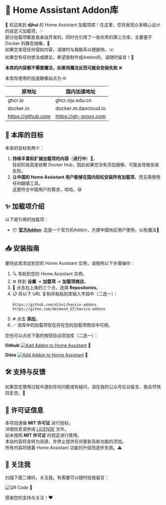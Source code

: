 # 🔔 Home Assistant Addon库

🎉 欢迎来到 **djhui** 的 Home Assistant 加载项库！在这里，您将发现众多精心设计的自定义加载项，✨  
部分加载项都是我亲自开发的，同时也引用了一些优秀的第三方库，主要基于 Docker 的静态镜像。🐳  
如果您发现任何侵权内容，请随时与我联系以便删除。✉️  
如果您有任何想法或建议，希望我制作成Addon的，请随时留言！💬  

**本库的内容都不需要魔法，如果用魔法反而可能会安装失败** ❌

本库存使用的加速静像站点为 🌐

| 原地址                | 国内加速地址                  |
|---------------------|-------------------------|
| ghcr.io             | ghcr.nju.edu.cn         |
| docker.io           | docker.m.daocloud.io    |
| https://github.com  | https://gh-proxy.com     |

## 🌟 本库的目标

本库的目标有两个：
1. **持续丰富和扩展加载项的内容**（**进行中**）🔧。  
   目前阶段高度依赖 Docker Hub，因此如果您没有添加镜像，可能会导致安装失败。  
2. **让中国的 Home Assistant 用户能够在国内轻松安装所有加载项**，而无需使用任何翻墙工具。  
   这更符合中国用户的需求，哈哈。😄

## ✨ 加载项介绍

以下是引用的加载项：

- 📦 [**官方Addon**](https://github.com/home-assistant/addons): 这是一个官方的Addon，方便中国地区用户使用，以免魔法🔮



## 📥 安装指南

要将此库添加到您的 Home Assistant 实例，请按照以下步骤操作：

1. 🔍 导航到您的 Home Assistant 实例。
2. ⚙️ 转到 **设置** -> **加载项** -> **加载项商店**。
3. 📂 点击右上角的三个点，选择 **Repositories**。
4. 📋 将以下 URL 复制并粘贴到库输入字段中（二选一）：
   ```
   https://github.com/djhui/hassio-addons
   https://gitee.com/desmond_GT/hassio-addons
   ```
5. ➕ 点击 **添加**。
6. ✅ 该库中的加载项现在将在您的加载项商店中可用。

您也可以点击下面的按钮自动添加库（二选一）：

**Github** [![Add Addon to Home Assistant](https://my.home-assistant.io/badges/supervisor_add_addon_repository.svg)](https://my.home-assistant.io/redirect/supervisor_add_addon_repository/?repository_url=https://github.com/djhui/hassio-addons) 🚀

**Gitee** [![Add Addon to Home Assistant](https://my.home-assistant.io/badges/supervisor_add_addon_repository.svg)](https://my.home-assistant.io/redirect/supervisor_add_addon_repository/?repository_url=https://gitee.com/desmond_GT/hassio-addons) 🚀

## 🛠️ 支持与反馈

如果您在使用过程中遇到任何问题或有疑问，请在我的公众号后台留言，我会尽快回复您。📩

## 📜 许可证信息

本项目遵循 **MIT 许可证** 进行授权，  
详细信息请参阅 [LICENSE](LICENSE) 文件。  
如未按照 **MIT 许可证** 的规定进行使用，  
本站内容将会转为闭源，并停止提供任何更新及新功能的添加。  
所有内容将随着 Home Assistant 功能的升级而逐步失效。⚠️

## 📱 关注我

扫描下面二维码，关注我。有需要可以随时给我留言：

![QR Code](https://gitee.com/desmond_GT/hassio-addons/raw/main/WeChat_QRCode.png) 📲

感谢您的支持与关注！❤️
